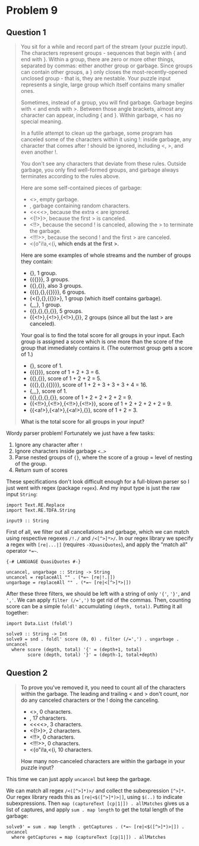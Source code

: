 # Problem 9

## Question 1

> You sit for a while and record part of the stream (your puzzle input). The characters represent groups - sequences that begin with { and end with }. Within a group, there are zero or more other things, separated by commas: either another group or garbage. Since groups can contain other groups, a } only closes the most-recently-opened unclosed group - that is, they are nestable. Your puzzle input represents a single, large group which itself contains many smaller ones.
> 
> Sometimes, instead of a group, you will find garbage. Garbage begins with < and ends with >. Between those angle brackets, almost any character can appear, including { and }. Within garbage, < has no special meaning.
> 
> In a futile attempt to clean up the garbage, some program has canceled some of the characters within it using !: inside garbage, any character that comes after ! should be ignored, including <, >, and even another !.
> 
> You don't see any characters that deviate from these rules. Outside garbage, you only find well-formed groups, and garbage always terminates according to the rules above.
> 
> Here are some self-contained pieces of garbage:
> 
> - <>, empty garbage.
> - <random characters>, garbage containing random characters.
> - <<<<>, because the extra < are ignored.
> - <{!>}>, because the first > is canceled.
> - <!!>, because the second ! is canceled, allowing the > to terminate the garbage.
> - <!!!>>, because the second ! and the first > are canceled.
> - <{o"i!a,<{i<a>, which ends at the first >.
> 
> Here are some examples of whole streams and the number of groups they contain:
> 
> - {}, 1 group.
> - {{{}}}, 3 groups.
> - {{},{}}, also 3 groups.
> - {{{},{},{{}}}}, 6 groups.
> - {<{},{},{{}}>}, 1 group (which itself contains garbage).
> - {<a>,<a>,<a>,<a>}, 1 group.
> - {{<a>},{<a>},{<a>},{<a>}}, 5 groups.
> - {{<!>},{<!>},{<!>},{<a>}}, 2 groups (since all but the last > are canceled).
> 
> Your goal is to find the total score for all groups in your input. Each group is assigned a score which is one more than the score of the group that immediately contains it. (The outermost group gets a score of 1.)
> 
> - {}, score of 1.
> - {{{}}}, score of 1 + 2 + 3 = 6.
> - {{},{}}, score of 1 + 2 + 2 = 5.
> - {{{},{},{{}}}}, score of 1 + 2 + 3 + 3 + 3 + 4 = 16.
> - {<a>,<a>,<a>,<a>}, score of 1.
> - {{<ab>},{<ab>},{<ab>},{<ab>}}, score of 1 + 2 + 2 + 2 + 2 = 9.
> - {{<!!>},{<!!>},{<!!>},{<!!>}}, score of 1 + 2 + 2 + 2 + 2 = 9.
> - {{<a!>},{<a!>},{<a!>},{<ab>}}, score of 1 + 2 = 3.
> 
> What is the total score for all groups in your input?

Wordy parser problem! Fortunately we just have a few tasks:

  1. Ignore any character after `!`
  2. Ignore characters inside garbage `<`..`>`
  3. Parse nested groups of `{}`, where the score of a group = level of nesting of the group.
  4. Return sum of scores

These specifications don't look difficult enough for a full-blown parser so I just went with regex (package `regex`). And my input type is just the raw input `String`:

    import Text.RE.Replace
    import Text.RE.TDFA.String

    input9 :: String

First of all, we filter out all cancellations and garbage, which we can match using respective regexes `/!./` and `/<[^>]*>/`. In our regex library we specify a regex with `[re|...|]` (requires `-XQuasiQuotes`), and apply the "match all" operator `*=~`.

    {-# LANGUAGE QuasiQuotes #-}

    uncancel, ungarbage :: String -> String
    uncancel = replaceAll "" . (*=~ [re|!.|])
    ungarbage = replaceAll "" . (*=~ [re|<[^>]*>|])

After these three filters, we should be left with a string of only `'{'`, `'}'`, and `','`. We can apply `filter (/=',')` to get rid of the commas. Then, counting score can be a simple `foldl'` accumulating `(depth, total)`. Putting it all together:

    import Data.List (foldl')

    solve9 :: String -> Int
    solve9 = snd . foldl' score (0, 0) . filter (/=',') . ungarbage . uncancel
      where score (depth, total) '{' = (depth+1, total)
            score (depth, total) '}' = (depth-1, total+depth)

## Question 2

> To prove you've removed it, you need to count all of the characters within the garbage. The leading and trailing < and > don't count, nor do any canceled characters or the ! doing the canceling.
> 
> - <>, 0 characters.
> - <random characters>, 17 characters.
> - <<<<>, 3 characters.
> - <{!>}>, 2 characters.
> - <!!>, 0 characters.
> - <!!!>>, 0 characters.
> - <{o"i!a,<{i<a>, 10 characters.
>
> How many non-canceled characters are within the garbage in your puzzle input?

This time we can just apply `uncancel` but keep the garbage.

We can match all regex `/<([^>]*)>/` and collect the subexpression `[^>]*`. Our regex library reads this as `[re|<$([^>]*)>|]`, using `$(..)` to indicate subexpressions. Then `map (captureText [cp|1|]) . allMatches` gives us a list of captures, and apply `sum . map length` to get the total length of the garbage:
        
    solve9' = sum . map length . getCaptures . (*=~ [re|<$([^>]*)>|]) . uncancel
      where getCaptures = map (captureText [cp|1|]) . allMatches
